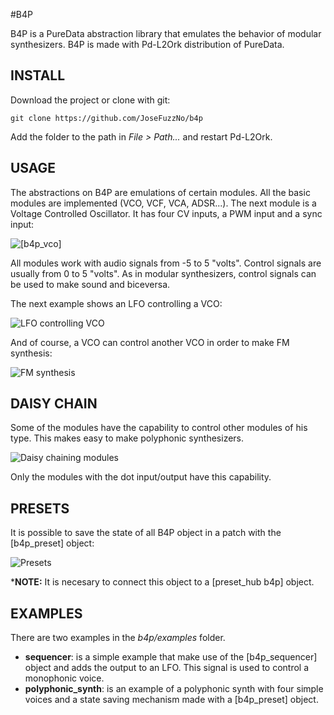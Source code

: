 #B4P

B4P is a PureData abstraction library that emulates the behavior of modular synthesizers. B4P is made with Pd-L2Ork distribution of PureData.


INSTALL
-------
Download the project or clone with git:
    
    git clone https://github.com/JoseFuzzNo/b4p
    
Add the folder to the path in *File > Path...* and restart Pd-L2Ork.

USAGE
-----
The abstractions on B4P are emulations of certain modules. All the basic modules are implemented (VCO, VCF, VCA, ADSR...). The next module is a Voltage Controlled Oscillator. It has four CV inputs, a PWM input and a sync input:

![[b4p_vco]](https://s9.postimg.org/yn0yda8cv/vco.png)


All modules work with audio signals from -5 to 5 "volts". Control signals are usually from 0 to 5 "volts". As in modular synthesizers, control signals can be used to make sound and biceversa.

The next example shows an LFO controlling a VCO:

![LFO controlling VCO](https://s13.postimg.org/hgytctvk7/lfo_vco.png)

And of course, a VCO can control another VCO in order to make FM synthesis:

![FM synthesis](https://s13.postimg.org/ug0e5z2mv/image.png)

DAISY CHAIN
-----------
Some of the modules have the capability to control other modules of his type. This makes easy to make polyphonic synthesizers.

![Daisy chaining modules](https://s17.postimg.org/wv32jycj3/daisy_chain.png)

Only the modules with the dot input/output have this capability.

PRESETS
-------
It is possible to save the state of all B4P object in a patch with the [b4p_preset] object:

![Presets](https://s17.postimg.org/ozq54vvzj/preset.png)

***NOTE:** It is necesary to connect this object to a [preset_hub b4p] object.

EXAMPLES
--------
There are two examples in the *b4p/examples* folder.
- **sequencer**: is a simple example that make use of the [b4p_sequencer] object and adds the output to an LFO. This signal is used to control a monophonic voice.
- **polyphonic_synth**: is an example of a polyphonic synth with four simple voices and a state saving mechanism made with a [b4p_preset] object.